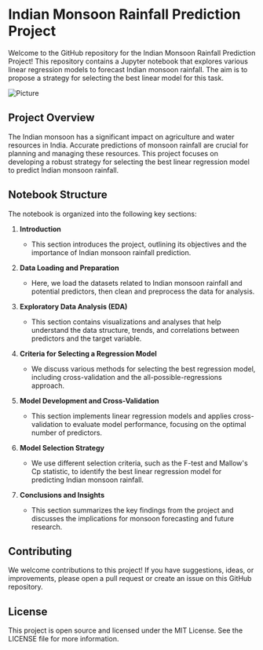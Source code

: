 # Indian Monsoon Rainfall Prediction Project

Welcome to the GitHub repository for the Indian Monsoon Rainfall Prediction Project! This repository contains a Jupyter notebook  that explores various linear regression models to forecast Indian monsoon rainfall. The aim is to propose a strategy for selecting the best linear model for this task.

![Picture]([https://assets.telegraphindia.com/telegraph/2023/May/1685090244_monsoon.jpg](https://github.com/BelhsanHmida/Indian-Monsoon-Prediciton/blob/main/Monsoonpicture.PNG))

## Project Overview
The Indian monsoon has a significant impact on agriculture and water resources in India. Accurate predictions of monsoon rainfall are crucial for planning and managing these resources. This project focuses on developing a robust strategy for selecting the best linear regression model to predict Indian monsoon rainfall.

## Notebook Structure
The notebook is organized into the following key sections:

1. **Introduction**
   - This section introduces the project, outlining its objectives and the importance of Indian monsoon rainfall prediction.
   
2. **Data Loading and Preparation**
   - Here, we load the datasets related to Indian monsoon rainfall and potential predictors, then clean and preprocess the data for analysis.
   
3. **Exploratory Data Analysis (EDA)**
   - This section contains visualizations and analyses that help understand the data structure, trends, and correlations between predictors and the target variable.
   
4. **Criteria for Selecting a Regression Model**
   - We discuss various methods for selecting the best regression model, including cross-validation and the all-possible-regressions approach.
   
5. **Model Development and Cross-Validation**
   - This section implements linear regression models and applies cross-validation to evaluate model performance, focusing on the optimal number of predictors.
   
6. **Model Selection Strategy**
   - We use different selection criteria, such as the F-test and Mallow's Cp statistic, to identify the best linear regression model for predicting Indian monsoon rainfall.
   
7. **Conclusions and Insights**
   - This section summarizes the key findings from the project and discusses the implications for monsoon forecasting and future research.
   

## Contributing
We welcome contributions to this project! If you have suggestions, ideas, or improvements, please open a pull request or create an issue on this GitHub repository.

## License
This project is open source and licensed under the MIT License. See the LICENSE file for more information.
